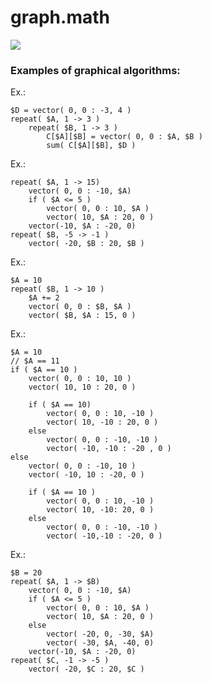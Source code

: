 # graph.math

![](https://s8.hostingkartinok.com/uploads/images/2018/06/543def5021bf6a57954574ed3a6eb7be.png)

### Examples of graphical algorithms:

Ex.:
```
$D = vector( 0, 0 : -3, 4 )
repeat( $A, 1 -> 3 )
	repeat( $B, 1 -> 3 )
		C[$A][$B] = vector( 0, 0 : $A, $B )
		sum( C[$A][$B], $D )
```

Ex.:
```
repeat( $A, 1 -> 15)
	vector( 0, 0 : -10, $A)
	if ( $A <= 5 )
		vector( 0, 0 : 10, $A )
		vector( 10, $A : 20, 0 )
	vector(-10, $A : -20, 0)
repeat( $B, -5 -> -1 )
	vector( -20, $B : 20, $B )
```

Ex.:
```
$A = 10
repeat( $B, 1 -> 10 )
	$A += 2
	vector( 0, 0 : $B, $A )
	vector( $B, $A : 15, 0 )
```

Ex.:
```
$A = 10
// $A == 11
if ( $A == 10 )
	vector( 0, 0 : 10, 10 )
	vector( 10, 10 : 20, 0 )
	
	if ( $A == 10)
		vector( 0, 0 : 10, -10 )
		vector( 10, -10 : 20, 0 )
	else
		vector( 0, 0 : -10, -10 )
		vector( -10, -10 : -20 , 0 )
else
	vector( 0, 0 : -10, 10 )
	vector( -10, 10 : -20, 0 )
	
	if ( $A == 10 )
		vector( 0, 0 : 10, -10 )
		vector( 10, -10: 20, 0 )
	else
		vector( 0, 0 : -10, -10 )
		vector( -10,-10 : -20, 0 )
```

Ex.:
```
$B = 20
repeat( $A, 1 -> $B)
	vector( 0, 0 : -10, $A)
	if ( $A <= 5 )
		vector( 0, 0 : 10, $A )
		vector( 10, $A : 20, 0 )
	else
		vector( -20, 0, -30, $A)
		vector( -30, $A, -40, 0) 
	vector(-10, $A : -20, 0)
repeat( $C, -1 -> -5 )
	vector( -20, $C : 20, $C )
```
